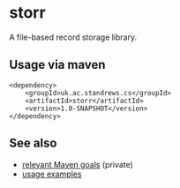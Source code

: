 # storr

A file-based record storage library.

## Usage via maven

```
<dependency>
    <groupId>uk.ac.standrews.cs</groupId>
    <artifactId>storr</artifactId>
    <version>1.0-SNAPSHOT</version>
</dependency>
```

## See also

* [relevant Maven goals](https://github.com/stacs-srg/hub/tree/master/maven) (private)
* [usage examples](https://github.com/stacs-srg/storr/tree/master/src/main/java/uk/ac/standrews/cs/storr/examples)
